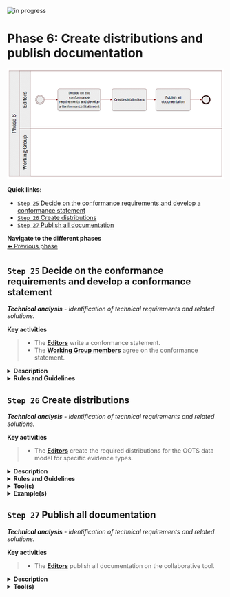 ![in progress](https://img.shields.io/badge/status-in%20progress-yellow)

# Phase 6: Create distributions and publish documentation
![Process_Phase 6](img/methodology_phase6.PNG)

**Quick links:**
- [`Step 25` Decide on the conformance requirements and develop a conformance statement](#step-25-Decide-on-the-conformance-requirements-and-develop-a-conformance-statement)
- [`Step 26` Create distributions](#step-26-Create-distributions)
- [`Step 27` Publish all documentation](#step-27-Publish-all-documentation)

**Navigate to the different phases**\
[:arrow_left: Previous phase](phase5.md) 

## `Step 25` Decide on the conformance requirements and develop a conformance statement 
<i><b>Technical analysis</b> - identification of technical requirements and related solutions.</i>

**Key activities**
> * The [<b>Editors</b>](../stakeholders#editors) write a conformance statement.
> * The [<b>Working Group members</b>](../stakeholders#working-group) agree on the conformance statement.


<details>
  <summary><b>Description</b></summary>
  
A conformance statement declares a minimum set of requirements that an implementation must adhere to, in order to be considered conformant with the respective OOTS data model for specific evidence types. The Working Group members must agree on these conformance requirements. The Editors then include a conformance statement in the OOTS data model for specific evidence types.

The OOTS data model for specific evidence types may have natural divisions, in which case it might be appropriate to set different conformance levels. For example, a model used to describe vehicles may have a group of terms related specifically to motor vehicles that could be used in an implementation that has no need to understand the terms that relate to bicycles. This will consequently lead to the establishment of different conformance levels.


</details>

<details>
  <summary><b>Rules and Guidelines</b></summary>
  
  * Publish the conformance statement together with the OOTS data model for specific evidence types.
</details>



## `Step 26` Create distributions
<i><b>Technical analysis</b> - identification of technical requirements and related solutions.</i>

**Key activities**
>* The [<b>Editors</b>](../stakeholders#editors) create the required distributions for the OOTS data model for specific evidence types.

<details>
  <summary><b>Description</b></summary>

The OOTS data model for specific evidence types can be expressed (or serialised) in various formats depending on the specific needs and context. Each distribution (format) will have its own uses and advantages, but also its own disadvantages and limitations.

Semantic data models can be expressed in different serialisation formats, such as TTL (RDF/turtle), RDF/XML, JSON-LD, SHACL, etc. Special care needs to be taken when using multiple formats, as conversion between different serialisation formats  can potentially introduce inconsistencies.  

Aside from these machine-readable formats, human-readable formats also need to be created. A visual representation of the entities, attributes and relationships of the OOTS data model for specific evidence types is always recommended to provide a clear overview. For example, this can be a UML-diagram, saved as a PNG-file. Alongside this, human-readable documentation is also required with all the necessary information to construct the OOTS data models for specific evidence types, i.e. the entities and attributes with their definitions, cardinalities, proposed codelists, etc. This can be distributed as an HTML-page and a PDF-document, for example.

All these distributions can be manually created or created automatically via one or multiple tools. If possible, preference should be given to the usage of an automated toolchain, reducing the risk of introducing inconsistencies during updates.

During this step, URIs are also created (or reused when possible) for the OOTS data model for specific evidence types itself, its entities and their attributes. These identifiers need to be minted and maintained by a (European Commission) service.


</details>

<details>
  <summary><b>Rules and Guidelines</b></summary>
  
* Create both machine-readable as well as human-readable distributions of the OOTS data model for specific evidence types.
* Automate, if possible, the creation of the distributions as much as possible in order to avoid inconsistencies.
* Use [URIs](https://data.europa.eu/URI.html) under data.europa.eu which allows as to flexibility for where the URIs resolve to.
* UML diagrams can be published in machine-readable formats, e.g. XMI.
</details>

<details>
  <summary><b>Tool(s)</b></summary>
  
  * [VocBench3](https://ec.europa.eu/isa2/solutions/vocbench3_en)
  * Sparx Enterprise Architect
  * [Protégé](https://protege.stanford.edu/)
</details>

<details>
  <summary><b>Example(s)</b></summary>

For instance, the Birth evidence was distributed in [XML](../data_model/birth_certificate_XML_example_v0.01.xml). 
</details>

## `Step 27` Publish all documentation
<i><b>Technical analysis</b> - identification of technical requirements and related solutions.</i>

**Key activities**
> * The [<b>Editors</b>](../stakeholders#editors) publish all documentation on the collaborative tool.

<details>
  <summary><b>Description</b></summary>
  
  The Editors publish the final version of the OOTS data model for specific evidence types, in both machine-readable and human-readable formats, on the selected collaborative tool. The Editors must publish the OOTS data model for specific evidence types as open (meta)data and specify which license is applicable.
</details>

<details>
  <summary><b>Tool(s)</b></summary>
  The collaborative tool, e.g. Confluence, Github. Ideally, a collaborative tool allowing public access is more appropriate for transparency reasons.
</details>

